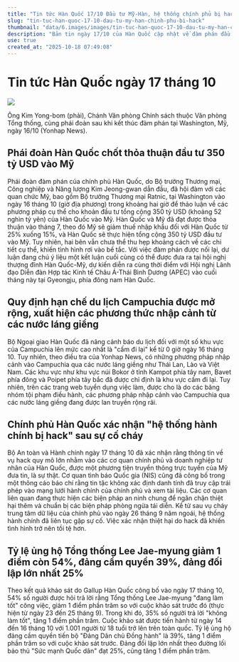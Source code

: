 ```yaml
---
title: "Tin tức Hàn Quốc 17/10 Đầu tư Mỹ-Hàn, hệ thống chính phủ bị hack"
slug: "tin-tuc-han-quoc-17-10-dau-tu-my-han-chinh-phu-bi-hack"
thumbnail: "data/6.images/images/tin-tuc-han-quoc-17-10-dau-tu-my-han-chinh-phu-bi-hack.webp"
description: "Bản tin ngày 17/10 của Hàn Quốc cập nhật về đàm phán đầu tư 350 tỷ USD với Mỹ, cảnh báo du lịch Campuchia, vụ hack hệ thống chính phủ và tỷ lệ ủng hộ Tổng thống."
use: true
created_at: "2025-10-18 07:49:08"
---
```


# Tin tức Hàn Quốc ngày 17 tháng 10

![](/images/20251017-00504642-yonh-000-1-view.webp)

Ông Kim Yong-bom (phải), Chánh Văn phòng Chính sách thuộc Văn phòng Tổng thống, cùng phái đoàn sau khi kết thúc đàm phán tại Washington, Mỹ, ngày 16/10 (Yonhap News).

## Phái đoàn Hàn Quốc chốt thỏa thuận đầu tư 350 tỷ USD vào Mỹ

Phái đoàn đàm phán của chính phủ Hàn Quốc, do Bộ trưởng Thương mại, Công nghiệp và Năng lượng Kim Jeong-gwan dẫn đầu, đã hội đàm với các quan chức Mỹ, bao gồm Bộ trưởng Thương mại Ratnic, tại Washington vào ngày 16 tháng 10 (giờ địa phương) trong khoảng hai giờ để thảo luận về các phương pháp cụ thể cho khoản đầu tư tổng cộng 350 tỷ USD (khoảng 52 nghìn tỷ yên) của Hàn Quốc vào Mỹ. Hàn Quốc và Mỹ đã đạt được thỏa thuận vào tháng 7, theo đó Mỹ sẽ giảm thuế nhập khẩu đối với Hàn Quốc từ 25% xuống 15%, và Hàn Quốc sẽ thực hiện tổng cộng 350 tỷ USD đầu tư vào Mỹ. Tuy nhiên, hai bên vẫn chưa thể thu hẹp khoảng cách về các chi tiết cụ thể, khiến tình hình rơi vào bế tắc. Với việc đàm phán được nối lại, dư luận đang chú ý liệu một kết luận cuối cùng có thể được đưa ra tại hội nghị thượng đỉnh Hàn Quốc-Mỹ, dự kiến diễn ra cùng thời điểm với Hội nghị Lãnh đạo Diễn đàn Hợp tác Kinh tế Châu Á-Thái Bình Dương (APEC) vào cuối tháng này tại Gyeongju, phía đông nam Hàn Quốc.

## Quy định hạn chế du lịch Campuchia được mở rộng, xuất hiện các phương thức nhập cảnh từ các nước láng giềng

Bộ Ngoại giao Hàn Quốc đã nâng cảnh báo du lịch đối với một số khu vực của Campuchia lên mức cao nhất là "cấm đi lại" kể từ 0 giờ ngày 16 tháng 10. Tuy nhiên, theo điều tra của Yonhap News, có những phương pháp nhập cảnh vào Campuchia qua các nước láng giềng như Thái Lan, Lào và Việt Nam. Các khu vực như khu vực núi Bokor ở tỉnh Kampot phía tây nam, Bavet phía đông và Poipet phía tây bắc đã được chỉ định là khu vực cấm đi lại. Tuy nhiên, trên các trang web tuyển dụng việc làm, được cho là do các băng nhóm tội phạm điều hành, các phương pháp nhập cảnh vào Campuchia qua các nước láng giềng đang được lan truyền rộng rãi.

## Chính phủ Hàn Quốc xác nhận "hệ thống hành chính bị hack" sau sự cố cháy

Bộ An toàn và Hành chính ngày 17 tháng 10 đã xác nhận rằng thông tin về vụ hack quy mô lớn nhằm vào các cơ quan chính phủ và doanh nghiệp tư nhân của Hàn Quốc, được một phương tiện truyền thông trực tuyến của Mỹ đưa tin, là sự thật. Cơ quan tình báo Quốc gia (NIS) cũng đã công bố trong một thông cáo báo chí rằng tin tặc không xác định danh tính đã truy cập trái phép vào mạng lưới hành chính của chính phủ và xem tài liệu. Các cơ quan liên quan đang thực hiện các biện pháp an ninh chung để ngăn chặn thiệt hại thêm và chuẩn bị các biện pháp phòng ngừa tái diễn. Kể từ sau vụ cháy trung tâm dữ liệu của chính phủ vào ngày 26 tháng 9 năm ngoái, hệ thống hành chính đã liên tục gặp sự cố. Việc xác nhận thiệt hại do hack đã khiến tình hình trở nên tồi tệ hơn.

## Tỷ lệ ủng hộ Tổng thống Lee Jae-myung giảm 1 điểm còn 54%, đảng cầm quyền 39%, đảng đối lập lớn nhất 25%

Theo kết quả khảo sát do Gallup Hàn Quốc công bố vào ngày 17 tháng 10, 54% số người được hỏi trả lời rằng Tổng thống Lee Jae-myung "đang làm tốt" công việc, giảm 1 điểm phần trăm so với cuộc khảo sát trước đó (thực hiện từ ngày 23 đến 25 tháng 9). Trong khi đó, 35% số người trả lời "không làm tốt", tăng 1 điểm phần trăm. Cuộc khảo sát được tiến hành từ ngày 14 đến 16 tháng 10 với 1.001 người từ 18 tuổi trở lên trên toàn quốc. Tỷ lệ ủng hộ đảng cầm quyền tiến bộ "Đảng Dân chủ Đồng hành" là 39%, tăng 1 điểm phần trăm so với cuộc khảo sát trước. Đảng đối lập lớn nhất theo đường lối bảo thủ "Sức mạnh Quốc dân" đạt 25%, cũng tăng 1 điểm phần trăm.